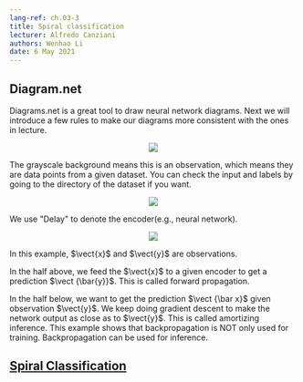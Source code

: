 ```yaml
---
lang-ref: ch.03-3             
title: Spiral classification 
lecturer: Alfredo Canziani 
authors: Wenhao Li          
date: 6 May 2021        
---                    
```





## Diagram.net

Diagrams.net is a great tool to draw neural network diagrams. Next we will introduce a few rules to make our diagrams more consistent with the ones in lecture.



<center>
<img src="{{site.baseurl}}/images/week03/03-3/figure7.png" style="background-color:#DCDCDC;" /><br>
</center>

The grayscale background means this is an observation, which means they are data points from a given dataset. You can check the input and labels by going to the directory of the dataset if you want.

<center>
<img src="{{site.baseurl}}/images/week03/03-3/figure9.png" style="background-color:#DCDCDC;" /><br>
</center>

We use "Delay" to denote the encoder(e.g., neural network).


<center>
<img src="{{site.baseurl}}/images/week03/03-3/figure10.png" style="background-color:#DCDCDC;" /><br>
</center>

In this example, $\vect{x}$ and $\vect{y}$  are observations.

In the half above, we feed the $\vect{x}$ to a given encoder to get a prediction $\vect {\bar{y}}$. This is called forward propagation.

In the half below, we want to get the prediction $\vect {\bar x}$ given observation $\vect{y}$. We keep doing gradient descent to make the network output as close as to $\vect{y}$. This is called amortizing inference. This example shows that backpropagation is NOT only used for training. Backpropagation can be used for inference.



## [Spiral Classification](https://atcold.github.io/pytorch-Deep-Learning/en/week02/02-3/)
